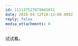 ```yaml
---
id: 111137527879445011
date: 2010-04-12T18:13:00.000Z
reply: false
media_attachments: 0
---
```


试试看。 ​​​​

